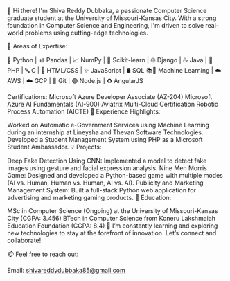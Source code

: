 👋 Hi there! I'm Shiva Reddy Dubbaka, a passionate Computer Science graduate student at the University of Missouri-Kansas City. With a strong foundation in Computer Science and Engineering, I'm driven to solve real-world problems using cutting-edge technologies.

🌟 Areas of Expertise:

🐍 Python | 📊 Pandas | 📈 NumPy | 🤖 Scikit-learn | 🌐 Django | ☕ Java | 🐘 PHP | 🔤 C | 📄 HTML/CSS | ✨ JavaScript | 🛢️ SQL
📚🤖 Machine Learning | ☁️ AWS | ☁️ GCP | 🔧 Git | 🟢 Node.js | ♻️ AngularJS

Certifications:
Microsoft Azure Developer Associate (AZ-204)
Microsoft Azure AI Fundamentals (AI-900)
Aviatrix Multi-Cloud Certification
Robotic Process Automation (AICTE)
🚀 Experience Highlights:

Worked on Automatic e-Government Services using Machine Learning during an internship at Lineysha and Thevan Software Technologies.
Developed a Student Management System using PHP as a Microsoft Student Ambassador.
💡 Projects:

Deep Fake Detection Using CNN: Implemented a model to detect fake images using gesture and facial expression analysis.
Nine Men Morris Game: Designed and developed a Python-based game with multiple modes (AI vs. Human, Human vs. Human, AI vs. AI).
Publicity and Marketing Management System: Built a full-stack Python web application for advertising and marketing gaming products.
📘 Education:

MSc in Computer Science (Ongoing) at the University of Missouri-Kansas City (CGPA: 3.456)
BTech in Computer Science from Koneru Lakshmaiah Education Foundation (CGPA: 8.4)
🌱 I’m constantly learning and exploring new technologies to stay at the forefront of innovation. Let’s connect and collaborate!

📫 Feel free to reach out:

Email: shivareddydubbaka85@gmail.com
